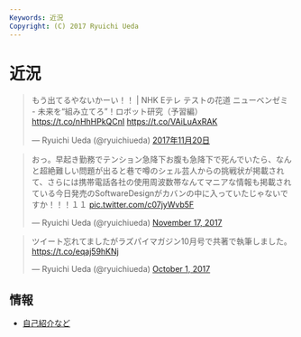 ```yaml
---
Keywords: 近況
Copyright: (C) 2017 Ryuichi Ueda
---
```


# 近況 

<blockquote class="twitter-tweet" data-lang="ja"><p lang="ja" dir="ltr">もう出てるやないかーい！！ | NHK Eテレ テストの花道 ニューベンゼミ - 未来を“組み立てろ”！ロボット研究（予習編）  <a href="https://t.co/nHhHPkQCnI">https://t.co/nHhHPkQCnI</a> <a href="https://t.co/VAiLuAxRAK">https://t.co/VAiLuAxRAK</a></p>&mdash; Ryuichi Ueda (@ryuichiueda) <a href="https://twitter.com/ryuichiueda/status/932564009487712257?ref_src=twsrc%5Etfw">2017年11月20日</a></blockquote>
<script async src="https://platform.twitter.com/widgets.js" charset="utf-8"></script>


<blockquote class="twitter-tweet" data-partner="tweetdeck"><p lang="ja" dir="ltr">おっ。早起き勤務でテンション急降下お腹も急降下で死んでいたら、なんと超絶難しい問題が出ると巷で噂のシェル芸人からの挑戦状が掲載されて、さらには携帯電話各社の使用周波数帯なんてマニアな情報も掲載されている今日発売のSoftwareDesignがカバンの中に入っていたじゃないですか！！！１１ <a href="https://t.co/c07jyWvb5F">pic.twitter.com/c07jyWvb5F</a></p>&mdash; Ryuichi Ueda (@ryuichiueda) <a href="https://twitter.com/ryuichiueda/status/931645712751779843?ref_src=twsrc%5Etfw">November 17, 2017</a></blockquote>
<script async src="https://platform.twitter.com/widgets.js" charset="utf-8"></script>


<blockquote class="twitter-tweet" data-partner="tweetdeck"><p lang="ja" dir="ltr">ツイート忘れてましたがラズパイマガジン10月号で共著で執筆しました。<a href="https://t.co/eqaj59hKNj">https://t.co/eqaj59hKNj</a></p>&mdash; Ryuichi Ueda (@ryuichiueda) <a href="https://twitter.com/ryuichiueda/status/914385558259900416?ref_src=twsrc%5Etfw">October 1, 2017</a></blockquote>
<script async src="//platform.twitter.com/widgets.js" charset="utf-8"></script>


## 情報

* [自己紹介など](/?page=09972)
